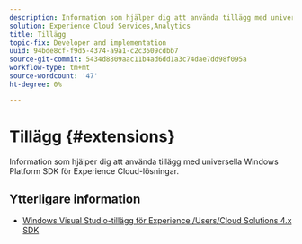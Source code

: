 ```yaml
---
description: Information som hjälper dig att använda tillägg med universella Windows Platform SDK för Experience Cloud-lösningar.
solution: Experience Cloud Services,Analytics
title: Tillägg
topic-fix: Developer and implementation
uuid: 94bde8cf-f9d5-4374-a9a1-c2c3509cdbb7
source-git-commit: 5434d8809aac11b4ad6dd1a3c74dae7dd98f095a
workflow-type: tm+mt
source-wordcount: '47'
ht-degree: 0%

---
```



# Tillägg {#extensions}

Information som hjälper dig att använda tillägg med universella Windows Platform SDK för Experience Cloud-lösningar.

## Ytterligare information

+ [Windows Visual Studio-tillägg för Experience /Users/Cloud Solutions 4.x SDK](/help/universal-windows/extensions/win-vse-4x.md)